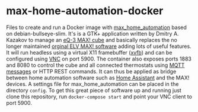 # max-home-automation-docker

Files to create and run a Docker image with [max_home_automation](http://www.dmitry-kazakov.de/ada/max_home_automation.htm)
based on debian-bullseye-slim. It's is a GTK+ application written by Dmitry A. Kazakov to manage an
[eQ-3 MAX! cube](https://www.eq-3.de/produkte/homematic/detail/bc-lgw-o-tw.html) and basically replaces the no
longer maintained [orginal ELV MAX! software](https://www.max-portal.elv.de/login.jsp) adding lots of useful features.
It will run headless using a virtual X11 framebuffer ([xvfb](https://linux.die.net/man/1/xvfb)) and can be configured
using [VNC](https://en.wikipedia.org/wiki/Virtual_Network_Computing) on port 5900. The container also exposes ports
1883 and 8080 to control the cube and all connected thermostats using [MQTT messages](https://en.wikipedia.org/wiki/MQTT)
or HTTP REST commands. It can thus be applied as bridge between home automation software such as
[Home Assistant](https://www.home-assistant.io/) and the MAX! devices. A settings file for max_home_automation can
be placed in the directory `config`. To get this great piece of software up and running just clone this repository,
run `docker-compose start` and point your VNC client to port 5900.
